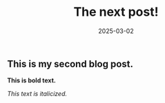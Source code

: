 ﻿---
title: The next post!
date: 2025-03-02
---

This is my second blog post.
---

**This is bold text.**

*This text is italicized.*
